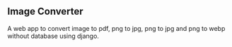 ## Image Converter
A web app to convert image to pdf, png to jpg, png to jpg and png to webp without database using django. 
